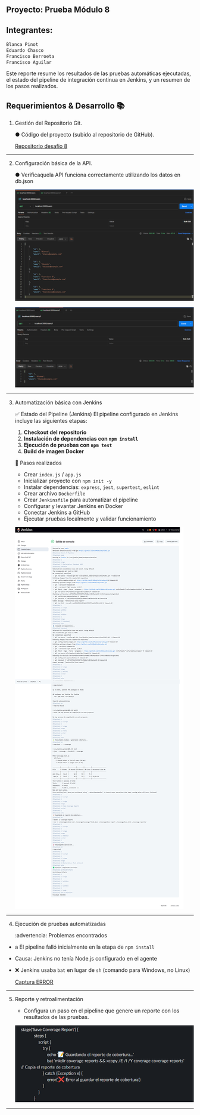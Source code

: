 ## Proyecto: Prueba Módulo 8
## Integrantes:
    Blanca Pinot
    Eduardo Chasco
    Francisco Berroeta
    Francisco Aguilar
Este reporte resume los resultados de las pruebas automáticas ejecutadas, el estado del pipeline de integración continua en Jenkins, y un resumen de los pasos realizados.

## Requerimientos & Desarrollo :books:
1. Gestión del Repositorio Git.

    ● Código del proyecto (subido al repositorio de GitHub).
    
    [Repositorio desafio 8](https://github.com/echasco/jenkins_example)
---
2. Configuración básica de la API.

    ● Verificaquela API funciona correctamente utilizando los datos en db.json

    ![Test rut /users ](/images/RutaUsers.png)

    ![Test rut /ueser/:id ](/images/RutaUsersId.png)

---
3. Automatización básica con Jenkins

    :white_check_mark: Estado del Pipeline (Jenkins)
El pipeline configurado en Jenkins incluye las siguientes etapas:
    1. **Checkout del repositorio**
    2. **Instalación de dependencias con `npm install`**
    3. **Ejecución de pruebas con `npm test`**
    4. **Build de imagen Docker**

    :arrows_counterclockwise: Pasos realizados
    - Crear `index.js` / `app.js`
    - Inicializar proyecto con `npm init -y`
    - Instalar dependencias: `express`, `jest`, `supertest`, `eslint`
    - Crear archivo `Dockerfile`
    - Crear `Jenkinsfile` para automatizar el pipeline
    - Configurar y levantar Jenkins en Docker
    - Conectar Jenkins a GitHub
    - Ejecutar pruebas localmente y validar funcionamiento

    ![Captura Ejecucion Tarea](/images/pipeline.png)

---    
4. Ejecución de pruebas automatizadas

    :advertencia: Problemas encontrados
  - a El pipeline falló inicialmente en la etapa de `npm install`
  - Causa: Jenkins no tenía Node.js configurado en el agente
  - :x: Jenkins usaba `bat` en lugar de `sh` (comando para Windows, no Linux)

    [Captura ERROR ](/images/errores.md)
---
 5. Reporte y retroalimentación

    - Configura un paso en el pipeline que genere un reporte con los resultados de las
    pruebas.

    ![Captura pipeline generacion reporte](/images/pipelinereport.png)


---
